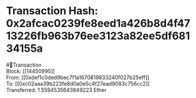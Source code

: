 
Transaction Hash: 0x2afcac0239fe8eed1a426b8d4f4713226fb963b76ee3123a82ee5df68134155a
====================================================================================
  
#💸Transaction  
Block: [[14450995]]  
From: [[0xdef1c0ded9bec7f1a1670819833240f027b25eff]]  
To: [[0xc02aaa39b223fe8d0a0e5c4f27ead9083c756cc2]]  
Transferred: 1.5594535643849223 Ether